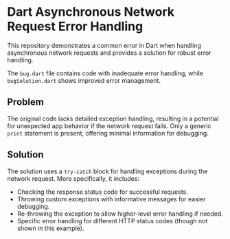 # Dart Asynchronous Network Request Error Handling

This repository demonstrates a common error in Dart when handling asynchronous network requests and provides a solution for robust error handling.

The `bug.dart` file contains code with inadequate error handling, while `bugSolution.dart` shows improved error management.

## Problem

The original code lacks detailed exception handling, resulting in a potential for unexpected app behavior if the network request fails.  Only a generic `print` statement is present, offering minimal information for debugging.

## Solution

The solution uses a `try-catch` block for handling exceptions during the network request.  More specifically, it includes:

- Checking the response status code for successful requests.
- Throwing custom exceptions with informative messages for easier debugging.
- Re-throwing the exception to allow higher-level error handling if needed.
- Specific error handling for different HTTP status codes (though not shown in this example).